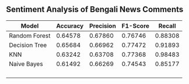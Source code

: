 ## Sentiment Analysis of Bengali News Comments
 
|     Model        |  Accuracy  |  Precision  |  F1-Score  |  Recall  |  
|------------------|------------|-------------|------------|----------|  
|  Random Forest   |  0.64578   |   0.67860   |  0.76746   | 0.88308  |  
|  Decision Tree   |  0.65684   |   0.66962   |  0.77472   | 0.91893  |  
|  KNN             |  0.63242   |   0.63708   |  0.77368   | 0.98483  |  
|  Naive Bayes     |  0.61492   |   0.66269   |  0.74543   | 0.85177  |  
|                  |            |             |            |          |  
|                  |            |             |            |          |  
|                  |            |             |            |          |  
|                  |            |             |            |          |  
